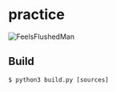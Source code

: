 # practice

![FeelsFlushedMan](https://cdn.frankerfacez.com/emoticon/599823/1)

## Build

```console
$ python3 build.py [sources]
```

